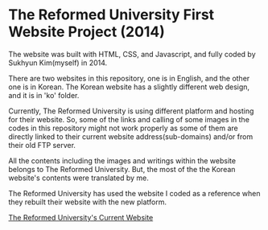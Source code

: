 # The Reformed University First Website Project (2014)

The website was built with HTML, CSS, and Javascript, and fully coded by Sukhyun Kim(myself) in 2014. 

There are two websites in this repository, one is in English, and the other one is in Korean. The Korean website has a slightly different web design, and it is in 'ko' folder. 

Currently, The Reformed University is using different platform and hosting for their website. So, some of the links and calling of some images in the codes in this repository might not work properly as some of them are directly linked to their current website address(sub-domains) and/or from their old FTP server. 

All the contents including the images and writings within the website belongs to The Reformed University. But, the most of the the Korean website's contents were translated by me.

The Reformed University has used the website I coded as a reference when they rebuilt their website with the new platform. 

[The Reformed University's Current Website](http://reformeduniversity.org/)
